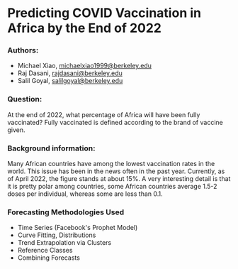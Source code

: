 # Predicting COVID Vaccination in Africa by the End of 2022

### Authors: 
- Michael Xiao, michaelxiao1999@berkeley.edu
- Raj Dasani, rajdasani@berkeley.edu
- Salil Goyal, salilgoyal@berkeley.edu

### Question: 
At the end of 2022, what percentage of Africa will have been fully vaccinated? Fully vaccinated is defined according to the brand of vaccine given.

### Background information: 
Many African countries have among the lowest vaccination rates in the world. This issue has been in the news often in the past year. Currently, as of April 2022, the figure stands at about 15%. A very interesting detail is that it is pretty polar among countries, some African countries average 1.5-2 doses per individual, whereas some are less than 0.1. 

### Forecasting Methodologies Used
- Time Series (Facebook's Prophet Model)
- Curve Fitting, Distributions 
- Trend Extrapolation via Clusters 
- Reference Classes
- Combining Forecasts 
